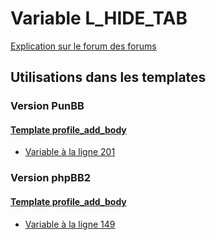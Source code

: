 # Variable L_HIDE_TAB
[Explication sur le forum des forums](http://forum.forumactif.com/t294113-listing-des-variables#L_HIDE_TAB)

## Utilisations dans les templates

### Version PunBB

#### [Template profile_add_body](punbb/profile_add_body.md)
* [Variable à la ligne 201](../punbb/profile_add_body.tpl#L201)

### Version phpBB2

#### [Template profile_add_body](subsilver/profile_add_body.md)
* [Variable à la ligne 149](../subsilver/profile_add_body.tpl#L149)
